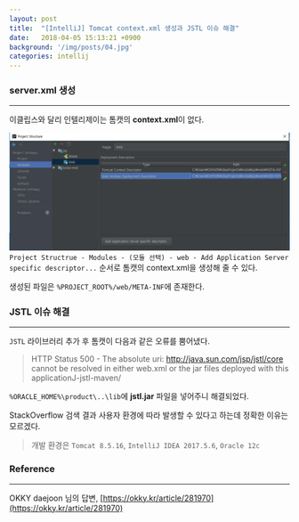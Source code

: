 ```yaml
---
layout: post
title:  "[IntelliJ] Tomcat context.xml 생성과 JSTL 이슈 해결"
date:   2018-04-05 15:13:21 +0900
background: '/img/posts/04.jpg'
categories: intellij
---
```


### server.xml 생성
---
이클립스와 달리 인텔리제이는 톰캣의 **context.xml**이 없다.

![tomcat-issue](/img/tomcat-issue-1.PNG)
`Project Structrue - Modules - (모듈 선택) - web - Add Application Server specific descriptor...`
순서로 톰캣의 context.xml을 생성해 줄 수 있다.

생성된 파일은 `%PROJECT_ROOT%/web/META-INF`에 존재한다.

### JSTL 이슈 해결
---
`JSTL` 라이브러리 추가 후 톰캣이 다음과 같은 오류를 뿜어냈다.
> HTTP Status 500 - The absolute uri: http://java.sun.com/jsp/jstl/core cannot be resolved 
in either web.xml or the jar files deployed with this applicationJ-jstl-maven/

`%ORACLE_HOME%\product\..\lib`에 **jstl.jar** 파일을 넣어주니 해결되었다.

StackOverflow 검색 결과 사용자 환경에 따라 발생할 수 있다고 하는데 정확한 이유는 모르겠다.
> 개발 환경은 `Tomcat 8.5.16`, `IntelliJ IDEA 2017.5.6`, `Oracle 12c`


### Reference
---
OKKY daejoon 님의 답변, [https://okky.kr/article/281970](https://okky.kr/article/281970)
